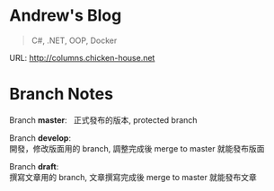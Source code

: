 # Andrew's Blog
>
> C#, .NET, OOP, Docker
>

URL: http://columns.chicken-house.net


# Branch Notes

Branch **master**:  
正式發布的版本, protected branch

Branch **develop**:  
開發，修改版面用的 branch, 調整完成後 merge to master 就能發布版面

Branch **draft**:  
撰寫文章用的 branch, 文章撰寫完成後 merge to master 就能發布文章
